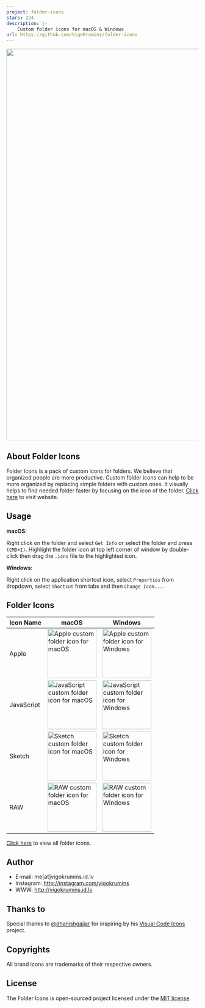 ```yaml
---
project: folder-icons
stars: 224
description: |-
    Custom folder icons for macOS & Windows
url: https://github.com/VigoKrumins/folder-icons
---
```


<p align="center"><img src="./preview.png" width="1024px" align="center"></p>

## About Folder Icons

Folder Icons is a pack of custom icons for folders. We believe that organized people are more productive. Custom folder icons can help to be more organized by replacing simple folders with custom ones. It visually helps to find needed folder faster by focusing on the icon of the folder. [Click here](https://vigokrumins.github.io/folder-icons) to visit website.

## Usage

**macOS:**

Right click on the folder and select `Get Info` or select the folder and press `(CMD+I)`. Highlight the folder icon at top left corner of window by double-click then drag the `.icns` file to the highlighted icon.

**Windows:**

Right click on the application shortcut icon, select `Properties` from dropdown, select `Shortcut` from tabs and then `Change Icon...`.

## Folder Icons

|Icon Name|macOS|Windows|
|---|---|---|
|Apple|<img src="./macOS/png/apple.png" width="128px" alt="Apple custom folder icon for macOS">|<img src="./windows/png/apple.png" width="128px" alt="Apple custom folder icon for Windows">
|JavaScript|<img src="./macOS/png/javascript.png" width="128px" alt="JavaScript custom folder icon for macOS">|<img src="./windows/png/javascript.png" width="128px" alt="JavaScript custom folder icon for Windows">
|Sketch|<img src="./macOS/png/sketch.png" width="128px" alt="Sketch custom folder icon for macOS">|<img src="./windows/png/sketch.png" width="128px" alt="Sketch custom folder icon for Windows">
|RAW|<img src="./macOS/png/raw.png" width="128px" alt="RAW custom folder icon for macOS">|<img src="./windows/png/raw.png" width="128px" alt="RAW custom folder icon for Windows">

[Click here](https://vigokrumins.github.io/folder-icons) to view all folder icons.

## Author
- E-mail: me[at]vigokrumins.id.lv
- Instagram: http://instagram.com/vigokrumins
- WWW: http://vigokrumins.id.lv

## Thanks to

Special thanks to [@dhanishgajjar](https://github.com/dhanishgajjar) for inspiring by his [Visual Code Icons](https://github.com/dhanishgajjar/vscode-icons) project.

## Copyrights

All brand icons are trademarks of their respective owners.

## License

The Folder Icons is open-sourced project licensed under the [MIT license](http://opensource.org/licenses/MIT)
